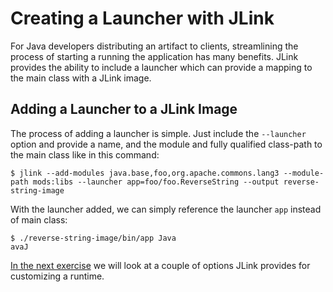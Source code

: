 # Creating a Launcher with JLink
For Java developers distributing an artifact to clients, streamlining the process of starting a running the application has many benefits. JLink provides the ability to include a launcher which can provide a mapping to the main class with a JLink image. 

## Adding a Launcher to a JLink Image

The process of adding a launcher is simple. Just include the `--launcher` option and provide a name, and the module and fully qualified class-path to the main class like in this command:

```
$ jlink --add-modules java.base,foo,org.apache.commons.lang3 --module-path mods:libs --launcher app=foo/foo.ReverseString --output reverse-string-image
```

With the launcher added, we can simply reference the launcher `app` instead of main class:

```
$ ./reverse-string-image/bin/app Java
avaJ
```

[In the next exercise](../step-6-additional-customization) we will look at a couple of options JLink provides for customizing a runtime.